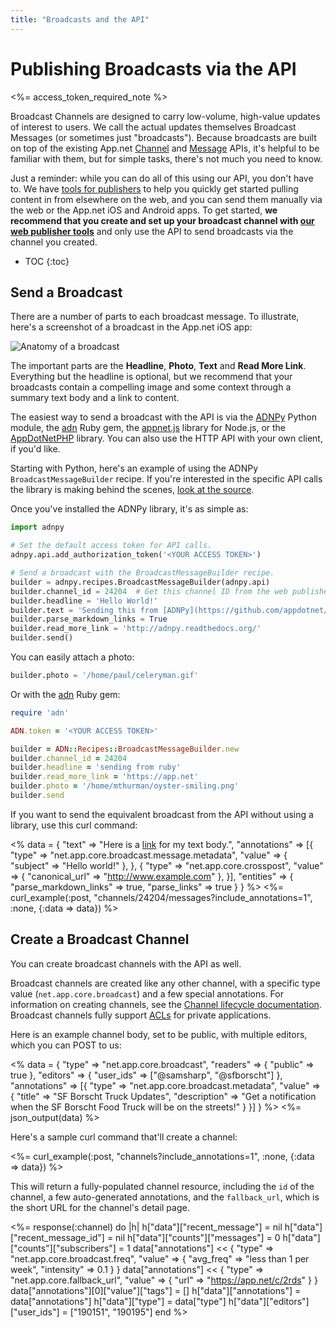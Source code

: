 ```yaml
---
title: "Broadcasts and the API"
---
```


# Publishing Broadcasts via the API

<%= access_token_required_note %>

Broadcast Channels are designed to carry low-volume, high-value updates of interest to users. We call the actual updates themselves Broadcast Messages (or sometimes just "broadcasts"). Because broadcasts are built on top of the existing App.net [Channel](/reference/resources/channel/) and [Message](/reference/resources/message/) APIs, it's helpful to be familiar with them, but for simple tasks, there's not much you need to know.

Just a reminder: while you can do all of this using our API, you don't have to. We have [tools for publishers](https://broadcast.app.net/manage/) to help you quickly get started pulling content in from elsewhere on the web, and you can send them manually via the web or the App.net iOS and Android apps. To get started, **we recommend that you create and set up your broadcast channel with [our web publisher tools](https://broadcast.app.net/manage/)** and only use the API to send broadcasts via the channel you created.

* TOC
{:toc}

## Send a Broadcast

There are a number of parts to each broadcast message. To illustrate, here's a screenshot of a broadcast in the App.net iOS app:

![Anatomy of a broadcast](https://files.app.net/rw8fPgku.png)

The important parts are the **Headline**, **Photo**, **Text** and **Read More Link**. Everything but the headline is optional, but we recommend that your broadcasts contain a compelling image and some context through a summary text body and a link to content.

The easiest way to send a broadcast with the API is via the [ADNPy](http://adnpy.readthedocs.org) Python module, the [adn](https://github.com/adn-rb/adn) Ruby gem, the [appnet.js](https://github.com/duerig/appnet.js) library for Node.js, or the [AppDotNetPHP](https://github.com/jdolitsky/AppDotNetPHP) library. You can also use the HTTP API with your own client, if you'd like.

Starting with Python, here's an example of using the ADNPy `BroadcastMessageBuilder` recipe. If you're interested in the specific API calls the library is making behind the scenes, [look at the source](https://github.com/appdotnet/ADNpy/blob/master/adnpy/recipes/broadcast.py).

Once you've installed the ADNPy library, it's as simple as:

~~~ python
import adnpy

# Set the default access token for API calls.
adnpy.api.add_authorization_token('<YOUR ACCESS TOKEN>')

# Send a broadcast with the BroadcastMessageBuilder recipe.
builder = adnpy.recipes.BroadcastMessageBuilder(adnpy.api)
builder.channel_id = 24204  # Get this channel ID from the web publisher tools
builder.headline = 'Hello World!'
builder.text = 'Sending this from [ADNPy](https://github.com/appdotnet/ADNPy) was easy!'
builder.parse_markdown_links = True
builder.read_more_link = 'http://adnpy.readthedocs.org/'
builder.send()
~~~

You can easily attach a photo:

~~~ python
builder.photo = '/home/paul/celeryman.gif'
~~~

Or with the [adn](https://github.com/adn-rb/adn) Ruby gem:

~~~ ruby
require 'adn'

ADN.token = '<YOUR ACCESS TOKEN>'

builder = ADN::Recipes::BroadcastMessageBuilder.new
builder.channel_id = 24204
builder.headline = 'sending from ruby'
builder.read_more_link = 'https://app.net'
builder.photo = '/home/mthurman/oyster-smiling.png'
builder.send
~~~

If you want to send the equivalent broadcast from the API without using a library, use this curl command:

<% data = {
    "text" => "Here is a [link](http://www.google.com) for my text body.",
    "annotations" => [{
        "type" => "net.app.core.broadcast.message.metadata",
        "value" => {
            "subject" => "Hello world!"
        },
    },
    {
        "type" => "net.app.core.crosspost",
        "value" => {
            "canonical_url" => "http://www.example.com"
        },
    }],
    "entities" => {
        "parse_markdown_links" => true,
        "parse_links" => true
    }
} %>
<%= curl_example(:post, "channels/24204/messages?include_annotations=1", :none, {:data => data}) %>


## Create a Broadcast Channel

You can create broadcast channels with the API as well.

Broadcast channels are created like any other channel, with a specific type value (`net.app.core.broadcast`) and a few special annotations. For information on creating channels, see the [Channel lifecycle documentation](/reference/resources/channel/lifecycle/). Broadcast channels fully support [ACLs](/reference/resources/channel/) for private applications.

Here is an example channel body, set to be public, with multiple editors, which you can POST to us:

<% data = {
    "type" => "net.app.core.broadcast",
    "readers" => {
        "public" => true
    },
    "editors" => {
        "user_ids" => ["@samsharp", "@sfborscht"]
    },
    "annotations" => [{
        "type" => "net.app.core.broadcast.metadata",
        "value" => {
            "title" => "SF Borscht Truck Updates",
            "description" => "Get a notification when the SF Borscht Food Truck will be on the streets!"
        }
    }]
} %>
<%= json_output(data) %>

Here's a sample curl command that'll create a channel:

<%= curl_example(:post, "channels?include_annotations=1", :none, {:data => data}) %>

This will return a fully-populated channel resource, including the `id` of the channel, a few auto-generated annotations, and the `fallback_url`, which is the short URL for the channel's detail page.

<%= response(:channel) do |h|
    h["data"]["recent_message"] = nil
    h["data"]["recent_message_id"] = nil
    h["data"]["counts"]["messages"] = 0
    h["data"]["counts"]["subscribers"] = 1
    data["annotations"] << {
        "type" => "net.app.core.broadcast.freq",
        "value" => {
            "avg_freq" => "less than 1 per week",
            "intensity" => 0.1
        }
    }
    data["annotations"] << {
        "type" => "net.app.core.fallback_url",
        "value" => {
            "url" => "https://app.net/c/2rds"
        }
    }
    data["annotations"][0]["value"]["tags"] = []
    h["data"]["annotations"] = data["annotations"]
    h["data"]["type"] = data["type"]
    h["data"]["editors"]["user_ids"] = ["190151", "190195"]
end %>

